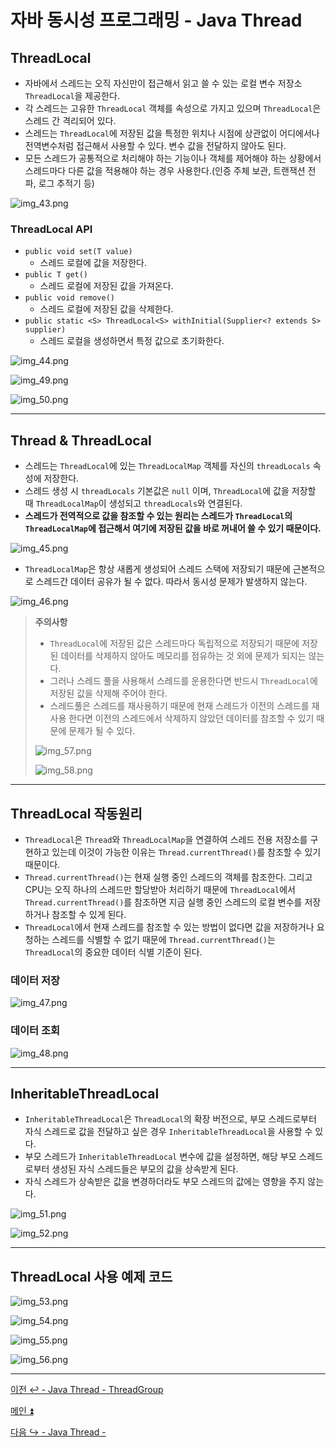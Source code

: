 # 자바 동시성 프로그래밍 - Java Thread

## ThreadLocal

- 자바에서 스레드는 오직 자신만이 접근해서 읽고 쓸 수 있는 로컬 변수 저장소 `ThreadLocal`을 제공한다.
- 각 스레드는 고유한 `ThreadLocal` 객체를 속성으로 가지고 있으며 `ThreadLocal`은 스레드 간 격리되어 있다.
- 스레드는 `ThreadLocal`에 저장된 값을 특정한 위치나 시점에 상관없이 어디에서나 전역변수처럼 접근해서 사용할 수 있다. 변수 값을 전달하지 않아도 된다.
- 모든 스레드가 공통적으로 처리해야 하는 기능이나 객체를 제어해야 하는 상황에서 스레드마다 다른 값을 적용해야 하는 경우 사용한다.(인증 주체 보관, 트랜잭션 전파, 로그 추적기 등)

![img_43.png](image/img_43.png)

### ThreadLocal API

- `public void set(T value)`
  - 스레드 로컬에 값을 저장한다.
- `public T get()`
  - 스레드 로컬에 저장된 값을 가져온다.
- `public void remove()`
  - 스레드 로컬에 저장된 값을 삭제한다.
- `public static <S> ThreadLocal<S> withInitial(Supplier<? extends S> supplier)`
  - 스레드 로컬을 생성하면서 특정 값으로 초기화한다.

![img_44.png](image/img_44.png)

![img_49.png](image/img_49.png)

![img_50.png](image/img_50.png)

---

## Thread & ThreadLocal

- 스레드는 `ThreadLocal`에 있는 `ThreadLocalMap` 객체를 자신의 `threadLocals` 속성에 저장한다.
- 스레드 생성 시 `threadLocals` 기본값은 `null` 이며, `ThreadLocal`에 값을 저장할 때 `ThreadLocalMap`이 생성되고 `threadLocals`와 연결된다.
- **스레드가 전역적으로 값을 참조할 수 있는 원리는 스레드가 `ThreadLocal`의 `ThreadLocalMap`에 접근해서 여기에 저장된 값을 바로 꺼내어 쓸 수 있기 때문이다.**

![img_45.png](image/img_45.png)

- `ThreadLocalMap`은 항상 새롭게 생성되어 스레드 스택에 저장되기 때문에 근본적으로 스레드간 데이터 공유가 될 수 없다. 따라서 동시성 문제가 발생하지 않는다.

![img_46.png](image/img_46.png)

> **주의사항**
> - `ThreadLocal`에 저장된 값은 스레드마다 독립적으로 저장되기 때문에 저장된 데이터를 삭제하지 않아도 메모리를 점유하는 것 외에 문제가 되지는 않는다.
> - 그러나 스레드 풀을 사용해서 스레드를 운용한다면 반드시 `ThreadLocal`에 저장된 값을 삭제해 주어야 한다.
> - 스레드풀은 스레드를 재사용하기 때문에 현재 스레드가 이전의 스레드를 재사용 한다면 이전의 스레드에서 삭제하지 않았던 데이터를 참조할 수 있기 때문에 문제가 될 수 있다.
> 
> ![img_57.png](image/img_57.png)
> 
> ![img_58.png](image/img_58.png)

---

## ThreadLocal 작동원리

- `ThreadLocal`은 `Thread`와 `ThreadLocalMap`을 연결하여 스레드 전용 저장소를 구현하고 있는데 이것이 가능한 이유는 `Thread.currentThread()`를 참조할 수 있기 때문이다.
- `Thread.currentThread()`는 현재 실행 중인 스레드의 객체를 참조한다. 그리고 CPU는 오직 하나의 스레드만 할당받아 처리하기 때문에 `ThreadLocal`에서
  `Thread.currentThread()`를 참조하면 지금 실행 중인 스레드의 로컬 변수를 저장하거나 참조할 수 있게 된다.
- `ThreadLocal`에서 현재 스레드를 참조할 수 있는 방법이 없다면 값을 저장하거나 요청하는 스레드를 식별할 수 없기 때문에 `Thread.currentThread()`는 `ThreadLocal`의 중요한 데이터 식별 기준이 된다.

### 데이터 저장

![img_47.png](image/img_47.png)

### 데이터 조회

![img_48.png](image/img_48.png)

---

## InheritableThreadLocal

- `InheritableThreadLocal`은 `ThreadLocal`의 확장 버전으로, 부모 스레드로부터 자식 스레드로 값을 전달하고 싶은 경우 `InheritableThreadLocal`을 사용할 수 있다.
- 부모 스레드가 `InheritableThreadLocal` 변수에 값을 설정하면, 해당 부모 스레드로부터 생성된 자식 스레드들은 부모의 값을 상속받게 된다.
- 자식 스레드가 상속받은 값을 변경하더라도 부모 스레드의 값에는 영향을 주지 않는다.

![img_51.png](image/img_51.png)

![img_52.png](image/img_52.png)

---

## ThreadLocal 사용 예제 코드

![img_53.png](image/img_53.png)

![img_54.png](image/img_54.png)

![img_55.png](image/img_55.png)

![img_56.png](image/img_56.png)

---

[이전 ↩️ - Java Thread - ThreadGroup](https://github.com/genesis12345678/TIL/blob/main/Java/reactive/javathread/%ED%99%9C%EC%9A%A9/ThreadGroup.md)

[메인 ⏫](https://github.com/genesis12345678/TIL/blob/main/Java/reactive/Main.md)

[다음 ↪️ - Java Thread - ]()